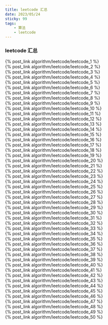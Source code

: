 ```yaml
---
title: leetcode 汇总
date: 2023/05/24
sticky: 99
tags: 
    - 算法
    - leetcode 
---
```


### leetcode  汇总

{% post_link algorithm/leetcode/leetcode_1 %}</br>
{% post_link algorithm/leetcode/leetcode_2 %}</br>
{% post_link algorithm/leetcode/leetcode_3 %}</br>
{% post_link algorithm/leetcode/leetcode_4 %}</br>
{% post_link algorithm/leetcode/leetcode_5 %}</br>
{% post_link algorithm/leetcode/leetcode_6 %}</br>
{% post_link algorithm/leetcode/leetcode_7 %}</br>
{% post_link algorithm/leetcode/leetcode_8 %}</br>
{% post_link algorithm/leetcode/leetcode_9 %}</br>
{% post_link algorithm/leetcode/leetcode_10 %}</br>
{% post_link algorithm/leetcode/leetcode_11 %}</br>
{% post_link algorithm/leetcode/leetcode_12 %}</br>
{% post_link algorithm/leetcode/leetcode_13 %}</br>
{% post_link algorithm/leetcode/leetcode_14 %}</br>
{% post_link algorithm/leetcode/leetcode_15 %}</br>
{% post_link algorithm/leetcode/leetcode_16 %}</br>
{% post_link algorithm/leetcode/leetcode_17 %}</br>
{% post_link algorithm/leetcode/leetcode_18 %}</br>
{% post_link algorithm/leetcode/leetcode_19 %}</br>
{% post_link algorithm/leetcode/leetcode_20 %}</br>
{% post_link algorithm/leetcode/leetcode_21 %}</br>
{% post_link algorithm/leetcode/leetcode_22 %}</br>
{% post_link algorithm/leetcode/leetcode_23 %}</br>
{% post_link algorithm/leetcode/leetcode_24 %}</br>
{% post_link algorithm/leetcode/leetcode_25 %}</br>
{% post_link algorithm/leetcode/leetcode_26 %}</br>
{% post_link algorithm/leetcode/leetcode_27 %}</br>
{% post_link algorithm/leetcode/leetcode_28 %}</br>
{% post_link algorithm/leetcode/leetcode_29 %}</br>
{% post_link algorithm/leetcode/leetcode_30 %}</br>
{% post_link algorithm/leetcode/leetcode_31 %}</br>
{% post_link algorithm/leetcode/leetcode_32 %}</br>
{% post_link algorithm/leetcode/leetcode_33 %}</br>
{% post_link algorithm/leetcode/leetcode_34 %}</br>
{% post_link algorithm/leetcode/leetcode_35 %}</br>
{% post_link algorithm/leetcode/leetcode_36 %}</br>
{% post_link algorithm/leetcode/leetcode_37 %}</br>
{% post_link algorithm/leetcode/leetcode_38 %}</br>
{% post_link algorithm/leetcode/leetcode_39 %}</br>
{% post_link algorithm/leetcode/leetcode_40 %}</br>
{% post_link algorithm/leetcode/leetcode_41 %}</br>
{% post_link algorithm/leetcode/leetcode_42 %}</br>
{% post_link algorithm/leetcode/leetcode_43 %}</br>
{% post_link algorithm/leetcode/leetcode_44 %}</br>
{% post_link algorithm/leetcode/leetcode_45 %}</br>
{% post_link algorithm/leetcode/leetcode_46 %}</br>
{% post_link algorithm/leetcode/leetcode_47 %}</br>
{% post_link algorithm/leetcode/leetcode_48 %}</br>
{% post_link algorithm/leetcode/leetcode_49 %}</br>
{% post_link algorithm/leetcode/leetcode_50 %}</br>